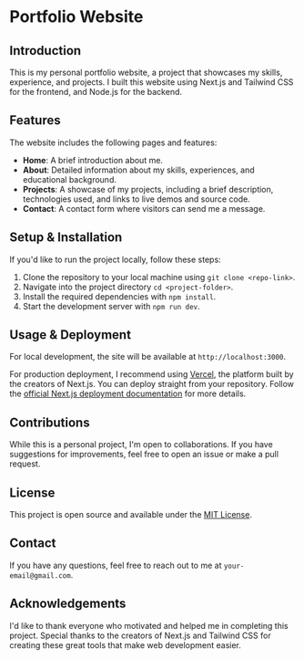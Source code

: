 # Portfolio Website

## Introduction

This is my personal portfolio website, a project that showcases my skills, experience, and projects. I built this website using Next.js and Tailwind CSS for the frontend, and Node.js for the backend.

## Features

The website includes the following pages and features:

-   **Home**: A brief introduction about me.
-   **About**: Detailed information about my skills, experiences, and educational background.
-   **Projects**: A showcase of my projects, including a brief description, technologies used, and links to live demos and source code.
-   **Contact**: A contact form where visitors can send me a message.

## Setup & Installation

If you'd like to run the project locally, follow these steps:

1. Clone the repository to your local machine using `git clone <repo-link>`.
2. Navigate into the project directory `cd <project-folder>`.
3. Install the required dependencies with `npm install`.
4. Start the development server with `npm run dev`.

## Usage & Deployment

For local development, the site will be available at `http://localhost:3000`.

For production deployment, I recommend using [Vercel](https://vercel.com/), the platform built by the creators of Next.js. You can deploy straight from your repository. Follow the [official Next.js deployment documentation](https://nextjs.org/docs/deployment) for more details.

## Contributions

While this is a personal project, I'm open to collaborations. If you have suggestions for improvements, feel free to open an issue or make a pull request.

## License

This project is open source and available under the [MIT License](LICENSE).

## Contact

If you have any questions, feel free to reach out to me at `your-email@gmail.com`.

## Acknowledgements

I'd like to thank everyone who motivated and helped me in completing this project. Special thanks to the creators of Next.js and Tailwind CSS for creating these great tools that make web development easier.
